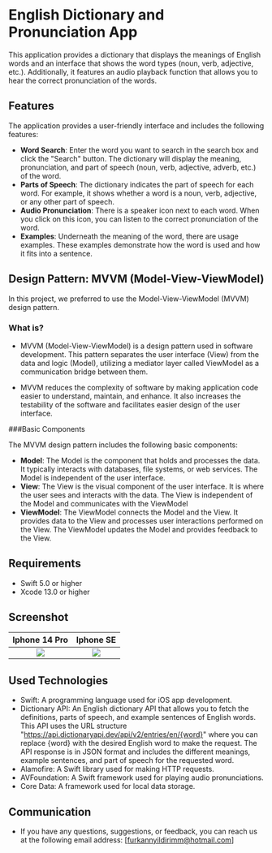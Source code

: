 # English Dictionary and Pronunciation App

This application provides a dictionary that displays the meanings of English words and an interface that shows the word types (noun, verb, adjective, etc.). Additionally, it features an audio playback function that allows you to hear the correct pronunciation of the words.

## Features

The application provides a user-friendly interface and includes the following features:

- **Word Search**: Enter the word you want to search in the search box and click the "Search" button. The dictionary will display the meaning, pronunciation, and part of speech (noun, verb, adjective, adverb, etc.) of the word.
- **Parts of Speech**: The dictionary indicates the part of speech for each word. For example, it shows whether a word is a noun, verb, adjective, or any other part of speech.
- **Audio Pronunciation**: There is a speaker icon next to each word. When you click on this icon, you can listen to the correct pronunciation of the word.
- **Examples**: Underneath the meaning of the word, there are usage examples. These examples demonstrate how the word is used and how it fits into a sentence.

## Design Pattern: MVVM (Model-View-ViewModel)

In this project, we preferred to use the Model-View-ViewModel (MVVM) design pattern.

### What is?
- MVVM (Model-View-ViewModel) is a design pattern used in software development. This pattern separates the user interface (View) from the data and logic (Model), utilizing a mediator layer called ViewModel as a communication bridge between them.

- MVVM reduces the complexity of software by making application code easier to understand, maintain, and enhance. It also increases the testability of the software and facilitates easier design of the user interface.

###Basic Components

The MVVM design pattern includes the following basic components:

- **Model**: The Model is the component that holds and processes the data. It typically interacts with databases, file systems, or web services. The Model is independent of the user interface.
- **View**: The View is the visual component of the user interface. It is where the user sees and interacts with the data. The View is independent of the Model and communicates with the ViewModel
- **ViewModel**: The ViewModel connects the Model and the View. It provides data to the View and processes user interactions performed on the View. The ViewModel updates the Model and provides feedback to the View.

## Requirements

- Swift 5.0 or higher
- Xcode 13.0 or higher

## Screenshot

Iphone 14 Pro            | Iphone SE
:-------------------------:|:-------------------------:
![](https://github.com/furkannyildirimm/FurkanYildirim_HW3/blob/main/GIF/1.gif)  |  ![](https://github.com/furkannyildirimm/FurkanYildirim_HW3/blob/main/GIF/2.gif)

## Used Technologies

- Swift: A programming language used for iOS app development.
- Dictionary API: An English dictionary API that allows you to fetch the definitions, parts of speech, and example sentences of English words. This API uses the URL structure "https://api.dictionaryapi.dev/api/v2/entries/en/{word}" where you can replace {word} with the desired English word to make the request. The API response is in JSON format and includes the different meanings, example sentences, and part of speech for the requested word.
- Alamofire: A Swift library used for making HTTP requests.
- AVFoundation: A Swift framework used for playing audio pronunciations.
- Core Data: A framework used for local data storage.



## Communication
- If you have any questions, suggestions, or feedback, you can reach us at the following email address: [furkannyildirimm@hotmail.com]

